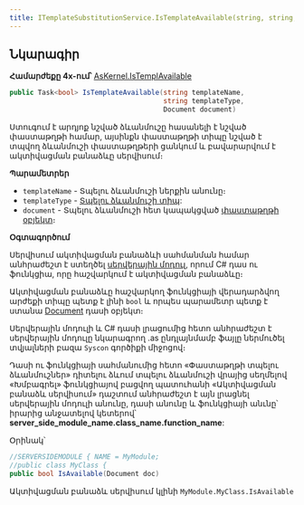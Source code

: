 ```yaml
---
title: ITemplateSubstitutionService.IsTemplateAvailable(string, string, Document) մեթոդ  
---
```


## Նկարագիր

**Համարժեքը 4x-ում՝** [AsKernel.IsTemplAvailable](https://armsoft.github.io/as4x-docs/HTM/ProgrGuide/Functions/Functions/IsTemplAvailable.html)

```c#
public Task<bool> IsTemplateAvailable(string templateName, 
                                      string templateType, 
                                      Document document)
```

Ստուգում է արդյոք նշված ձևանմուշը հասանելի է նշված փաստաթղթի համար, այսինքն փաստաթղթի տիպը նշված է տպվող ձևանմուշի փաստաթղթերի ցանկում և բավարարվում է ակտիվացման բանաձևը սերվիսում։

**Պարամետրեր**

* `templateName` - Տպելու ձևանմուշի ներքին անունը։
* `templateType` - [Տպելու ձևանմուշի տիպ](../../types/SubstitutionType.md):
* `document` - Տպելու ձևանմուշի հետ կապակցված [փաստաթղթի օբյեկտ](../../definitions/document.md)։

**Օգտագործում**

Սերվիսում ակտիվացման բանաձևի սահմանման համար անհրաժեշտ է ստեղծել [սերվերային մոդուլ](../../../extensions/definitions/server_side_module.md), որում C# դաս ու ֆունկցիա, որը հաշվարկում է ակտիվացման բանաձևը։

Ակտիվացման բանաձևը հաշվարկող ֆունկցիայի վերադարձվող արժեքի տիպը պետք է լինի `bool` և որպես պարամետր պետք է ստանա [Document](../../definitions/document.md) դասի օբյեկտ։

Սերվերային մոդուլի և C# դասի լրացումից հետո անհրաժեշտ է սերվերային մոդուլը նկարագրող .as ընդլայնմամբ ֆայլը ներմուծել տվյալների բազա `Syscon` գործիքի միջոցով։

Դասի ու ֆունկցիայի սահմանումից հետո «Փաստաթղթի տպելու ձևանմուշներ» դիտելու ձևում տպելու ձևանմուշի վրայից սեղմելով «Խմբագրել» ֆունկցիայով բացվող պատուհանի «Ակտիվացման բանաձև սերվիսում» դաշտում անհրաժեշտ է այն լրացնել սերվերային մոդուլի անունը, դասի անունը և ֆունկցիայի անւնը՝ իրարից անջատելով կետերով՝ **server_side_module_name.class_name.function_name**:  

Օրինակ՝
``` c#
//SERVERSIDEMODULE { NAME = MyModule;
//public class MyClass {
public bool IsAvailable(Document doc)
```

Ակտիվացման բանաձև սերվիսում կլինի `MyModule.MyClass.IsAvailable`
